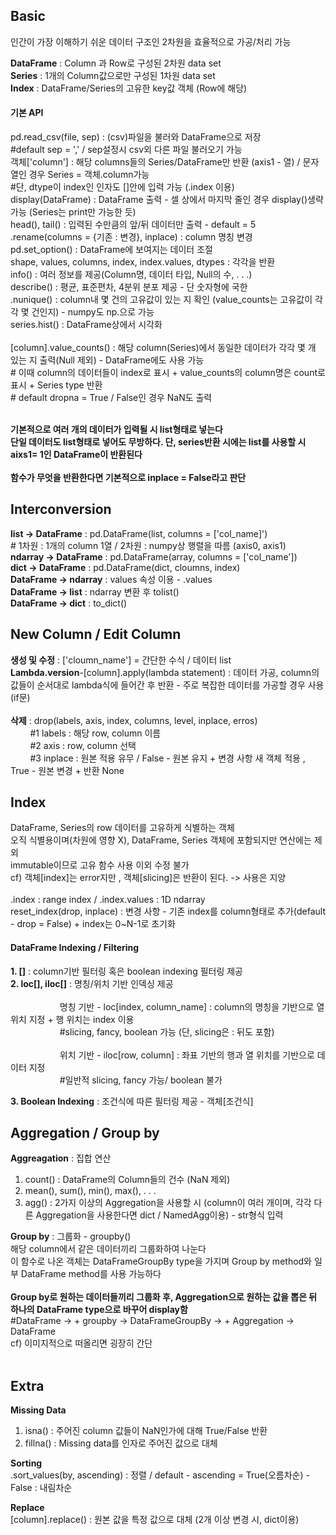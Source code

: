 ## **Basic**
인간이 가장 이해하기 쉬운 데이터 구조인 2차원을 효율적으로 가공/처리 가능

**DataFrame** : Column 과 Row로 구성된 2차원 data set </br>
**Series** : 1개의 Column값으로만 구성된 1차원 data set </br>
**Index** : DataFrame/Series의 고유한 key값 객체 (Row에 해당)

#### **기본 API**
pd.read_csv(file, sep) : (csv)파일을 불러와 DataFrame으로 저장 </br>
\#default sep = ',' / sep설정시 csv외 다른 파일 불러오기 가능 </br>
객체['column'] : 해당 columns들의 Series/DataFrame만 반환 (axis1 - 열) / 문자열인 경우 Series = 객체.column가능</br>
\#단, dtype이 index인 인자도 []안에 입력 가능 (.index 이용) </br> 
display(DataFrame) : DataFrame 출력 - 셀 상에서 마지막 줄인 경우 display()생략가능  (Series는 print만 가능한 듯)</br>
head(), tail() : 입력된 수만큼의 앞/뒤 데이터만 출력 - default = 5</br>
.rename(columns = {기존 : 변경}, inplace) : column 명칭 변경 </br>
pd.set_option() : DataFrame에 보여지는 데이터 조절 </br>
shape, values, columns, index, index.values, dtypes : 각각을 반환 </br>
info() : 여러 정보를 제공(Column명, 데이터 타입, Null의 수, . . .) </br>
describe() : 평균, 표준편차, 4분위 분포 제공 - 단 숫자형에 국한</br>
.nunique() : column내 몇 건의 고유값이 있는 지 확인 (value_counts는 고유값이 각각 몇 건인지) - numpy도 np.으로 가능</br>
series.hist() : DataFrame상에서 시각화 </br></br>
[column].value_counts() : 해당 column(Series)에서 동일한 데이터가 각각 몇 개 있는 지 출력(Null 제외) - DataFrame에도 사용 가능 </br>
\# 이때 column의 데이터들이 index로 표시 + value_counts의 column명은 count로 표시 + Series type 반환</br>
\# default dropna = True / False인 경우 NaN도 출력 </br></br>

**기본적으로 여러 개의 데이터가 입력될 시 list형태로 넣는다**</br>
**단일 데이터도 list형태로 넣어도 무방하다. 단, series반환 시에는 list를 사용할 시 aixs1= 1인 DataFrame이 반환된다**</br></br>
**함수가 무엇을 반환한다면 기본적으로 inplace = False라고 판단**

## **Interconversion**
**list -> DataFrame** : pd.DataFrame(list, columns = ['col_name]')</br>
\# 1차원 : 1개의 column 1열 / 2차원 : numpy상 행렬을 따름 (axis0, axis1) </br>
**ndarray -> DataFrame** : pd.DataFrame(array, columns = ['col_name'])</br>
**dict -> DataFrame** : pd.DataFrame(dict, cloumns, index)</br>
**DataFrame -> ndarray** : values 속성 이용 - .values</br>
**DataFrame -> list** : ndarray 변환 후 tolist() </br>
**DataFrame -> dict** : to_dict()

## **New Column / Edit Column**
**생성 및 수정** : ['cloumn_name'] = 간단한 수식 / 데이터 list </br>
**Lambda.version**-[column].apply(lambda statement) : 데이터 가공, column의 값들이 순서대로 lambda식에 들어간 후 반환 - 주로 복잡한 데이터를 가공할 경우 사용(if문)</br></br>
**삭제** : drop(labels, axis, index, columns, level, inplace, erros) </br>
&nbsp; &nbsp; &nbsp; &nbsp;
#1 labels : 해당 row, column 이름</br>
&nbsp; &nbsp; &nbsp; &nbsp;
#2 axis : row, column 선택</br>
&nbsp; &nbsp; &nbsp; &nbsp;
#3 inplace : 원본 적용 유무 / False - 원본 유지 + 변경 사항 새 객체 적용 , True - 원본 변경 + 반환 None

## **Index**
DataFrame, Series의 row 데이터를 고유하게 식별하는 객체 </br>
오직 식별용이며(차원에 영향 X), DataFrame, Series 객체에 포함되지만 연산에는 제외 </br>
immutable이므로 고유 함수 사용 이외 수정 불가</br>
cf) 객체[index]는 error지만 , 객체[slicing]은 반환이 된다. -> 사용은 지양</br></br>
.index : range index / .index.values : 1D ndarray </br>
reset_index(drop, inplace) : 변경 사항 - 기존 index를 column형태로 추가(default - drop = False) + index는 0~N-1로 초기화 </br>

#### **DataFrame Indexing / Filtering**
**1. []** : column기반 필터링 혹은 boolean indexing 필터링 제공</br>
**2. loc[], iloc[]** : 명칭/위치 기반 인덱싱 제공</br></br>
&nbsp; &nbsp; &nbsp; &nbsp; &nbsp; &nbsp; &nbsp; &nbsp; &nbsp; &nbsp;
명칭 기반 - loc[index, column_name] : column의 명칭을 기반으로 열 위치 지정 + 행 위치는 index 이용</br>
&nbsp; &nbsp; &nbsp; &nbsp; &nbsp; &nbsp; &nbsp; &nbsp; &nbsp; &nbsp;
#slicing, fancy, boolean 가능 (단, slicing은 : 뒤도 포함) </br></br>
&nbsp; &nbsp; &nbsp; &nbsp; &nbsp; &nbsp; &nbsp; &nbsp; &nbsp; &nbsp;
위치 기반 - iloc[row, column] : 좌표 기반의 행과 열 위치를 기반으로 데이터 지정 </br>
&nbsp; &nbsp; &nbsp; &nbsp; &nbsp; &nbsp; &nbsp; &nbsp; &nbsp; &nbsp;
#일반적 slicing, fancy 가능/ boolean 불가</br>

**3. Boolean Indexing** : 조건식에 따른 필터링 제공 - 객체[조건식]


## **Aggregation / Group by**
**Aggreagation** : 집합 연산
1) count() : DataFrame의 Column들의 건수 (NaN 제외) </br>
2) mean(), sum(), min(), max(), . . . </br>
4) agg() : 2가지 이상의 Aggregation을 사용할 시 (column이 여러 개이며, 각각 다른 Aggregation을 사용한다면 dict / NamedAgg이용) - str형식 입력</br>

**Group by** : 그룹화 - groupby() </br>
해당 column에서 같은 데이터끼리 그룹화하여 나눈다 </br>
이 함수로 나온 객체는 DataFrameGroupBy type을 가지며 Group by method와 일부 DataFrame method를 사용 가능하다 </br></br>
**Group by로 원하는 데이터들끼리 그룹화 후, Aggregation으로 원하는 값을 뽑은 뒤 하나의 DataFrame type으로 바꾸어 display함** </br>
#DataFrame -> + groupby -> DataFrameGroupBy -> + Aggregation -> DataFrame </br>
cf) 이미지적으로 떠올리면 굉장히 간단 </br></br>

## **Extra**
**Missing Data** </br>
1) isna() : 주어진 column 값들이 NaN인가에 대해 True/False 반환 </br>
2) fillna() : Missing data를 인자로 주어진 값으로 대체 </br>

**Sorting** </br>
.sort_values(by, ascending) : 정렬 / default - ascending = True(오름차순) - False : 내림차순 </br>

**Replace** </br>
[column].replace() : 원본 값을 특정 값으로 대체 (2개 이상 변경 시, dict이용)</br>

